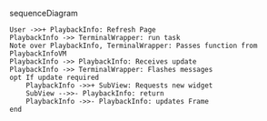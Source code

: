 sequenceDiagram

    User ->>+ PlaybackInfo: Refresh Page
    PlaybackInfo ->> TerminalWrapper: run task
    Note over PlaybackInfo, TerminalWrapper: Passes function from PlaybackInfoVM
    PlaybackInfo ->> PlaybackInfo: Receives update
    PlaybackInfo ->> TerminalWrapper: Flashes messages
    opt If update required    
        PlaybackInfo ->>+ SubView: Requests new widget
        SubView -->>- PlaybackInfo: return
        PlaybackInfo ->>- PlaybackInfo: updates Frame
    end